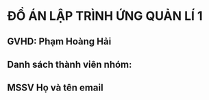 # ĐỒ ÁN LẬP TRÌNH ỨNG QUẢN LÍ 1
GVHD: Phạm Hoàng Hải
-------------------------------------
Danh sách thành viên nhóm:
---------------------------------------------------------
MSSV    Họ và tên             email
---------------------------------------------------------
